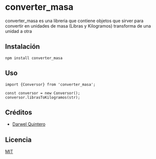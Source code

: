 # converter_masa

converter_masa es una libreria que contiene objetos que sirver para convertir en unidades 
de masa (Libras y Kilogramos) transforma de una unidad a otra

## Instalación

```
npm install converter_masa
```

## Uso

```
import {Conversor} from 'converter_masa';

const conversor = new Conversor();
conversor.librasToKilogramos(str);
```

## Créditos
- [Darwel Quintero](https://twitter.com/@darwelX)

## Licencia

[MIT](https://opensource.org/licenses/MIT)